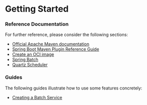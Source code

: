# Getting Started

### Reference Documentation
For further reference, please consider the following sections:

* [Official Apache Maven documentation](https://maven.apache.org/guides/index.html)
* [Spring Boot Maven Plugin Reference Guide](https://docs.spring.io/spring-boot/docs/3.1.5/maven-plugin/reference/html/)
* [Create an OCI image](https://docs.spring.io/spring-boot/docs/3.1.5/maven-plugin/reference/html/#build-image)
* [Spring Batch](https://docs.spring.io/spring-boot/docs/3.1.5/reference/htmlsingle/index.html#howto.batch)
* [Quartz Scheduler](https://docs.spring.io/spring-boot/docs/3.1.5/reference/htmlsingle/index.html#io.quartz)

### Guides
The following guides illustrate how to use some features concretely:

* [Creating a Batch Service](https://spring.io/guides/gs/batch-processing/)

